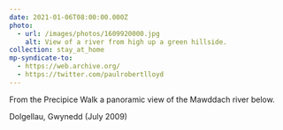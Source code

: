 ```yaml
---
date: 2021-01-06T08:00:00.000Z
photo:
  - url: /images/photos/1609920000.jpg
    alt: View of a river from high up a green hillside.
collection: stay_at_home
mp-syndicate-to:
  - https://web.archive.org/
  - https://twitter.com/paulrobertlloyd
---
```

From the Precipice Walk a panoramic view of the Mawddach river below.

Dolgellau, Gwynedd (July 2009)
